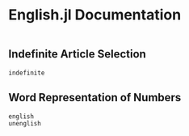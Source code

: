 # English.jl Documentation

```@contents
```

## Indefinite Article Selection

```@docs
indefinite
```

## Word Representation of Numbers

```@docs
english
unenglish
```
